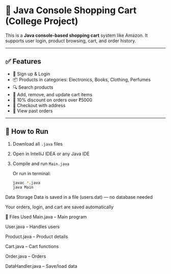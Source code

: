 # 🛒 Java Console Shopping Cart (College Project)

This is a **Java console-based shopping cart** system like Amazon. It supports user login, product browsing, cart, and order history.

---

## ✅ Features

- 👤 Sign up & Login
- 📦 Products in categories: Electronics, Books, Clothing, Perfumes
- 🔍 Search products
- 🛒 Add, remove, and update cart items
- 💸 10% discount on orders over ₹5000
- 🧾 Checkout with address
- 📜 View past orders

---

## 🔧 How to Run

1. Download all `.java` files
2. Open in IntelliJ IDEA or any Java IDE
3. Compile and run `Main.java`

   Or run in terminal:

   ```bash
   javac *.java
   java Main
Data Storage
Data is saved in a file (users.dat) — no database needed

Your orders, login, and cart are saved automatically

📁 Files Used
Main.java – Main program

User.java – Handles users

Product.java – Product details

Cart.java – Cart functions

Order.java – Orders

DataHandler.java – Save/load data

